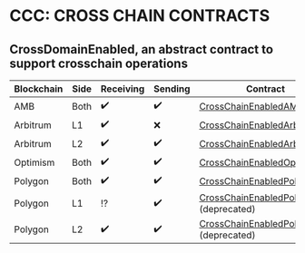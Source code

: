 # CCC: CROSS CHAIN CONTRACTS

## CrossDomainEnabled, an abstract contract to support crosschain operations

| Blockchain | Side | Receiving          | Sending            | Contract                                                                 |
|------------|------|--------------------|--------------------|--------------------------------------------------------------------------|
| AMB        | Both | :heavy_check_mark: | :heavy_check_mark: | [CrossChainEnabledAMB](contracts/CrossChainEnabledAMB.sol)               |
| Arbitrum   | L1   | :heavy_check_mark: | :x:                | [CrossChainEnabledArbitrumL1](contracts/CrossChainEnabledArbitrumL1.sol) |
| Arbitrum   | L2   | :heavy_check_mark: | :heavy_check_mark: | [CrossChainEnabledArbitrumL2](contracts/CrossChainEnabledArbitrumL2.sol) |
| Optimism   | Both | :heavy_check_mark: | :heavy_check_mark: | [CrossChainEnabledOptimism](contracts/CrossChainEnabledOptimism.sol)     |
| Polygon    | Both | :heavy_check_mark: | :heavy_check_mark: | [CrossChainEnabledPolygon](contracts/CrossChainEnabledPolygon.sol)       |
| Polygon    | L1   | :interrobang:      | :heavy_check_mark: | [CrossChainEnabledPolygonL1](contracts/deprecated/CrossChainEnabledPolygonL1.sol) (deprecated)  |
| Polygon    | L2   | :heavy_check_mark: | :heavy_check_mark: | [CrossChainEnabledPolygonL2](contracts/deprecated/CrossChainEnabledPolygonL2.sol) (deprecated)  |